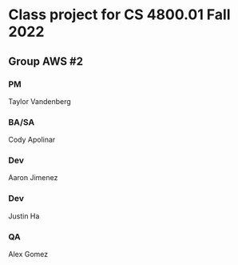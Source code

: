 # Class project for CS 4800.01 Fall 2022

## Group AWS #2 

### PM
Taylor Vandenberg
### BA/SA
Cody Apolinar
### Dev
Aaron Jimenez
### Dev
Justin Ha
### QA 
Alex Gomez